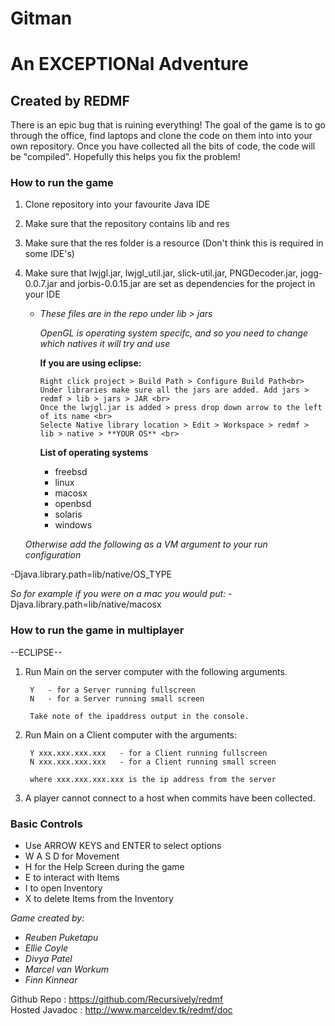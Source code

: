 # Gitman

# An EXCEPTIONal Adventure

## Created by REDMF

There is an epic bug that is ruining everything! The goal of the game is to go through the office, find laptops and clone the code on them into into your own repository. Once you have collected all the bits of code, the code will be "compiled". Hopefully this helps you fix the problem! 

### How to run the game

1. Clone repository into your favourite Java IDE
2. Make sure that the repository contains lib and res
3. Make sure that the res folder is a resource (Don't think this is required in some IDE's)
4. Make sure that lwjgl.jar, lwjgl_util.jar, slick-util.jar, PNGDecoder.jar, jogg-0.0.7.jar and jorbis-0.0.15.jar are set as dependencies for the project in your IDE
   - *These files are in the repo under lib > jars*

      *OpenGL is operating system specifc, and so you need to change which natives it will try and use*

      **If you are using eclipse:**
      
         Right click project > Build Path > Configure Build Path<br>
         Under libraries make sure all the jars are added. Add jars > redmf > lib > jars > JAR <br>
         Once the lwjgl.jar is added > press drop down arrow to the left of its name <br>
         Selecte Native library location > Edit > Workspace > redmf > lib > native > **YOUR OS** <br>
         
   
      **List of operating systems**
      
     - freebsd
     - linux
     - macosx
     - openbsd
     - solaris
     - windows
   
   *Otherwise add the following as a VM argument to your run configuration*

  -Djava.library.path=lib/native/OS_TYPE
  
  *So for example if you were on a mac you would put:*
  -Djava.library.path=lib/native/macosx
  
  

### How to run the game in multiplayer

--ECLIPSE--
  
1. Run Main on the server computer with the following arguments.

        Y   - for a Server running fullscreen
        N   - for a Server running small screen

        Take note of the ipaddress output in the console.

2. Run Main on a Client computer with the arguments:

        Y xxx.xxx.xxx.xxx   - for a Client running fullscreen
        N xxx.xxx.xxx.xxx   - for a Client running small screen

        where xxx.xxx.xxx.xxx is the ip address from the server 

3. A player cannot connect to a host when commits have been collected.

### Basic Controls
   - Use ARROW KEYS and ENTER to select options
   - W A S D for Movement
   - H for the Help Screen during the game
   - E to interact with Items
   - I to open Inventory
   - X to delete Items from the Inventory


  
*Game created by:*
- *Reuben Puketapu*
- *Ellie Coyle*
- *Divya Patel*
- *Marcel van Workum*
- *Finn Kinnear*

Github Repo : https://github.com/Recursively/redmf<br>
Hosted Javadoc : http://www.marceldev.tk/redmf/doc
